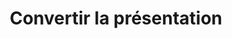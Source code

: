---
title: Convertir la présentation
type: docs
weight: 70
url: /androidjava/convert-presentation/
---